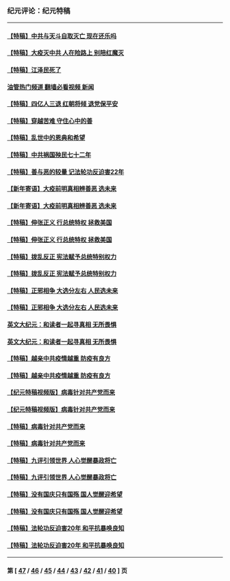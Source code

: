 ### 纪元评论：纪元特稿
---
#### [【特稿】中共与天斗自取灭亡 现在还乐吗](../../pages/nsc424/n13897482.md?03170330) 
#### [【特稿】大疫灭中共 人在险路上 别陪红魔灭](../../pages/nsc424/n13890697.md?03170330) 
#### [【特稿】江泽民死了](../../pages/nsc424/n13876300.md?03170330) 
#### [油管热门频道 翻墙必看视频 新闻](ok?03170330)
#### [【特稿】四亿人三退 红朝将倾 退党保平安](../../pages/nsc424/n13794378.md?03170330) 
#### [【特稿】穿越苦难 守住心中的善](../../pages/nsc424/n13784979.md?03170330) 
#### [【特稿】乱世中的恩典和希望](../../pages/nsc424/n13734687.md?03170330) 
#### [【特稿】中共祸国殃民七十二年](../../pages/nsc424/n13272607.md?03170330) 
#### [【特稿】善与恶的较量 记法轮功反迫害22年](../../pages/nsc424/n13086597.md?03170330) 
#### [【新年寄语】大疫前明真相辨善恶 选未来](../../pages/nsc424/n12660855.md?03170330) 
#### [【新年寄语】大疫前明真相辨善恶 选未来](../../pages/nsc424/n12660855.md?03170330) 
#### [【特稿】伸张正义 行总统特权 拯救美国](../../pages/nsc424/n12616806.md?03170330) 
#### [【特稿】伸张正义 行总统特权 拯救美国](../../pages/nsc424/n12616806.md?03170330) 
#### [【特稿】拨乱反正 宪法赋予总统特别权力](../../pages/nsc424/n12598306.md?03170330) 
#### [【特稿】拨乱反正 宪法赋予总统特别权力](../../pages/nsc424/n12598306.md?03170330) 
#### [【特稿】正邪相争 大选分左右 人民选未来](../../pages/nsc424/n12545208.md?03170330) 
#### [【特稿】正邪相争 大选分左右 人民选未来](../../pages/nsc424/n12545208.md?03170330) 
#### [英文大纪元：和读者一起寻真相 无所畏惧](../../pages/nsc424/n12542027.md?03170330) 
#### [英文大纪元：和读者一起寻真相 无所畏惧](../../pages/nsc424/n12542027.md?03170330) 
#### [【特稿】越亲中共疫情越重 防疫有良方](../../pages/nsc424/n12042989.md?03170330) 
#### [【特稿】越亲中共疫情越重 防疫有良方](../../pages/nsc424/n12042989.md?03170330) 
#### [【纪元特稿视频版】病毒针对共产党而来](../../pages/nsc424/n11977328.md?03170330) 
#### [【纪元特稿视频版】病毒针对共产党而来](../../pages/nsc424/n11977328.md?03170330) 
#### [【特稿】病毒针对共产党而来](../../pages/nsc424/n11928818.md?03170330) 
#### [【特稿】病毒针对共产党而来](../../pages/nsc424/n11928818.md?03170330) 
#### [【特稿】九评引领世界 人心觉醒暴政将亡](../../pages/nsc424/n11660496.md?03170330) 
#### [【特稿】九评引领世界 人心觉醒暴政将亡](../../pages/nsc424/n11660496.md?03170330) 
#### [【特稿】没有国庆只有国殇 国人觉醒迎希望](../../pages/nsc424/n11549354.md?03170330) 
#### [【特稿】没有国庆只有国殇 国人觉醒迎希望](../../pages/nsc424/n11549354.md?03170330) 
#### [【特稿】法轮功反迫害20年 和平抗暴唤良知](../../pages/nsc424/n11389135.md?03170330) 
#### [【特稿】法轮功反迫害20年 和平抗暴唤良知](../../pages/nsc424/n11389135.md?03170330) 

---
#### 第 [ [47](./47.md?03170330) / [46](./46.md?03170330) / [45](./45.md?03170330) / [44](./44.md?03170330) / [43](./43.md?03170330) / [42](./42.md?03170330) / [41](./41.md?03170330) / [40](./40.md?03170330) ] 页
